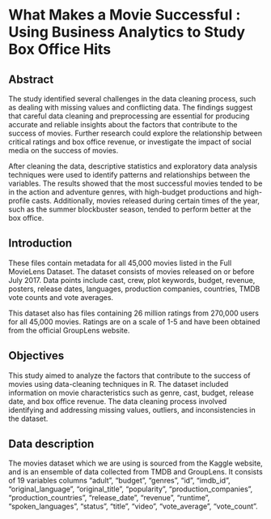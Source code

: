 # What Makes a Movie Successful : Using Business Analytics to Study Box Office Hits


## Abstract
The study identified several challenges in the data cleaning process, such as dealing with missing values and conflicting data. The findings suggest that careful data cleaning and preprocessing are essential for producing accurate and reliable insights about the factors that contribute to the success of movies. Further research could explore the relationship between critical ratings and box office revenue, or investigate the impact of social media on the success of movies.

After cleaning the data, descriptive statistics and exploratory data analysis techniques were used to identify patterns and relationships between the variables. The results showed that the most successful movies tended to be in the action and adventure genres, with high-budget productions and high-profile casts. Additionally, movies released during certain times of the year, such as the summer blockbuster season, tended to perform better at the box office.

## Introduction
These files contain metadata for all 45,000 movies listed in the Full MovieLens Dataset. The dataset consists of movies released on or before July 2017. Data points include cast, crew, plot keywords, budget, revenue, posters, release dates, languages, production companies, countries, TMDB vote counts and vote averages.

This dataset also has files containing 26 million ratings from 270,000 users for all 45,000 movies. Ratings are on a scale of 1-5 and have been obtained from the official GroupLens website.

## Objectives
This study aimed to analyze the factors that contribute to the success of movies using data-cleaning techniques in R. The dataset included information on movie characteristics such as genre, cast, budget, release date, and box office revenue. The data cleaning process involved identifying and addressing missing values, outliers, and inconsistencies in the dataset.

## Data description
The movies dataset which we are using is sourced from the Kaggle website, and is an ensemble of data collected from TMDB and GroupLens. It consists of 19 variables columns “adult”, “budget”, “genres”, “id”, “imdb_id”, “original_language”, “original_title”, “popularity”, “production_companies”, “production_countries”, “release_date”, “revenue”, “runtime”, “spoken_languages”, “status”, “title”, “video”, “vote_average”, “vote_count”.
